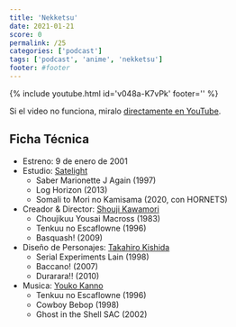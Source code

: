 ```yaml
---
title: 'Nekketsu'
date: 2021-01-21
score: 0
permalink: /25
categories: ['podcast']
tags: ['podcast', 'anime', 'nekketsu']
footer: #footer
---
```


{% include youtube.html id='v048a-K7vPk' footer='' %}

Si el video no funciona, miralo [directamente en YouTube](https://youtu.be/v048a-K7vPk).

<!-- Tambien podes [descargar el mp3](CHANGEME). -->

## Ficha Técnica

- Estreno: 9 de enero de 2001
- Estudio: [Satelight](https://anilist.co/studio/41)
    - Saber Marionette J Again (1997)
    - Log Horizon (2013)
    - Somali to Mori no Kamisama (2020, con HORNETS)
- Creador & Director: [Shouji Kawamori](https://anilist.co/staff/97501)
    - Choujikuu Yousai Macross (1983)
    - Tenkuu no Escaflowne (1996)
    - Basquash! (2009)
- Diseño de Personajes: [Takahiro Kishida](https://anilist.co/staff/101403)
    - Serial Experiments Lain (1998)
    - Baccano! (2007)
    - Durarara!! (2010)
- Musica: [Youko Kanno](https://anilist.co/staff/95508)
    - Tenkuu no Escaflowne (1996)
    - Cowboy Bebop (1998)
    - Ghost in the Shell SAC (2002)
